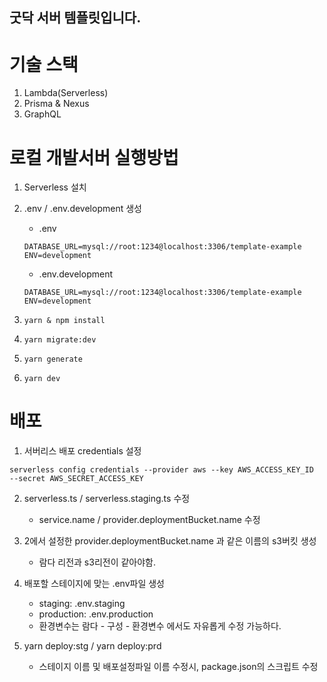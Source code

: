 ## 굿닥 서버 템플릿입니다.

# 기술 스택
1. Lambda(Serverless)
2. Prisma & Nexus
3. GraphQL

# 로컬 개발서버 실행방법
1. Serverless 설치
2. .env / .env.development 생성
   * .env
    ```
    DATABASE_URL=mysql://root:1234@localhost:3306/template-example
    ENV=development
    ```


   * .env.development
    ```
    DATABASE_URL=mysql://root:1234@localhost:3306/template-example
    ENV=development
    ```
3. ```yarn & npm install```
4. ```yarn migrate:dev```
5. ```yarn generate```
6. ```yarn dev```

# 배포
1. 서버리스 배포 credentials 설정
  ```
  serverless config credentials --provider aws --key AWS_ACCESS_KEY_ID  --secret AWS_SECRET_ACCESS_KEY
  ```

2. serverless.ts / serverless.staging.ts 수정
   * service.name / provider.deploymentBucket.name 수정

3. 2에서 설정한 provider.deploymentBucket.name 과 같은 이름의 s3버킷 생성
   * 람다 리전과 s3리전이 같아야함.

4. 배포할 스테이지에 맞는 .env파일 생성
   * staging: .env.staging
   * production: .env.production
   * 환경변수는 람다 - 구성 - 환경변수 에서도 자유롭게 수정 가능하다.

5. yarn deploy:stg / yarn deploy:prd
   * 스테이지 이름 및 배포설정파일 이름 수정시, package.json의 스크립트 수정



